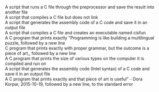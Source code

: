 A script that runs a C file through the preprocessor and save the result into another file\
A script that compiles a C file but does not link\
A script that generates the assembly code of a C code and save it in an output file\
A script that compiles a C file and creates an executable named cisfun\
A C program that prints exactly "Programming is like building a multilingual puzzle, followed by a new line\
C program that prints exactly with proper grammar, but the outcome is a piece of art,, followed by a new line\
A C program that prints the size of various types on the computer it is compiled and run on\
A script that generates the assembly code (Intel syntax) of a C code and save it in an output file\
A C program that prints exactly and that piece of art is useful" - Dora Korpar, 2015-10-19, followed by a new line, to the standard error
